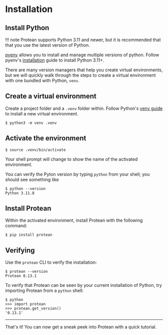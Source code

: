 
# Installation

## Install Python

!!! note
    Protean supports Python 3.11 and newer, but it is recommended that that you
    use the latest version of Python.

[pyenv](https://github.com/pyenv/pyenv) allows you to install and manage
multiple versions of python. Follow pyenv's
[installation](https://github.com/pyenv/pyenv?tab=readme-ov-file#installation)
guide to install Python 3.11+.

There are many version managers that help you create virtual environments,
but we will quickly walk through the steps to create a virtual environment with
one bundled with Python, `venv`.

## Create a virtual environment

Create a project folder and a `.venv` folder within. Follow Python's
[venv guide](https://docs.python.org/3/library/venv.html) to install a new
virtual environment.

```shell
$ python3 -m venv .venv
```

## Activate the environment

```shell
$ source .venv/bin/activate
```

Your shell prompt will change to show the name of the activated environment.

You can verify the Pyton version by typing ``python`` from your shell;
you should see something like
```shell
$ python --version
Python 3.11.8
```

## Install Protean

Within the activated environment, install Protean with the following command:

```shell
$ pip install protean
```

## Verifying

Use the ``protean`` CLI to verify the installation:

```shell
$ protean --version
Protean 0.13.1
```

To verify that Protean can be seen by your current installation of Python,
try importing Protean from a ``python`` shell:

```shell
$ python
>>> import protean
>>> protean.get_version()
'0.13.1'
```

-------------------

That's it! You can now get a sneak peek into Protean with a quick tutorial.

